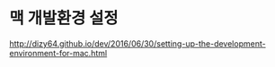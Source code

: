 # 맥 개발환경 설정
http://dizy64.github.io/dev/2016/06/30/setting-up-the-development-environment-for-mac.html



